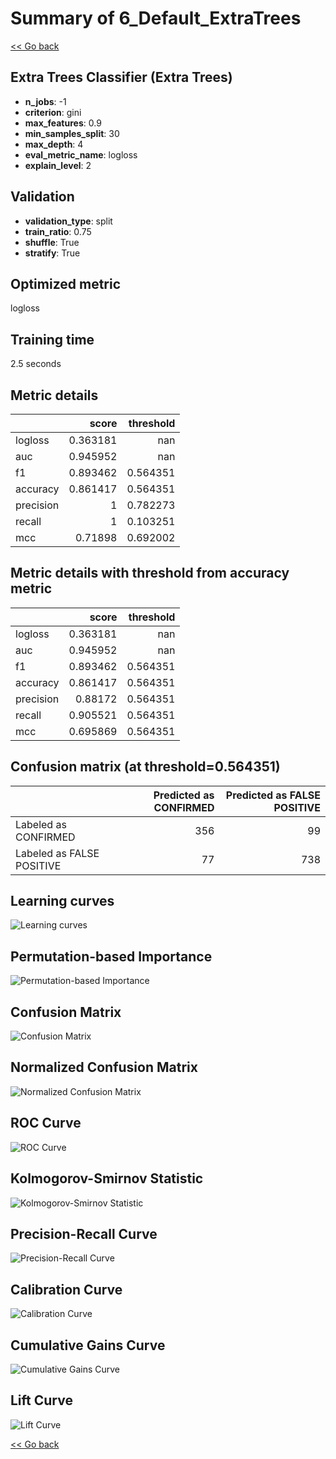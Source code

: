 # Summary of 6_Default_ExtraTrees

[<< Go back](../README.md)


## Extra Trees Classifier (Extra Trees)
- **n_jobs**: -1
- **criterion**: gini
- **max_features**: 0.9
- **min_samples_split**: 30
- **max_depth**: 4
- **eval_metric_name**: logloss
- **explain_level**: 2

## Validation
 - **validation_type**: split
 - **train_ratio**: 0.75
 - **shuffle**: True
 - **stratify**: True

## Optimized metric
logloss

## Training time

2.5 seconds

## Metric details
|           |    score |   threshold |
|:----------|---------:|------------:|
| logloss   | 0.363181 |  nan        |
| auc       | 0.945952 |  nan        |
| f1        | 0.893462 |    0.564351 |
| accuracy  | 0.861417 |    0.564351 |
| precision | 1        |    0.782273 |
| recall    | 1        |    0.103251 |
| mcc       | 0.71898  |    0.692002 |


## Metric details with threshold from accuracy metric
|           |    score |   threshold |
|:----------|---------:|------------:|
| logloss   | 0.363181 |  nan        |
| auc       | 0.945952 |  nan        |
| f1        | 0.893462 |    0.564351 |
| accuracy  | 0.861417 |    0.564351 |
| precision | 0.88172  |    0.564351 |
| recall    | 0.905521 |    0.564351 |
| mcc       | 0.695869 |    0.564351 |


## Confusion matrix (at threshold=0.564351)
|                           |   Predicted as CONFIRMED |   Predicted as FALSE POSITIVE |
|:--------------------------|-------------------------:|------------------------------:|
| Labeled as CONFIRMED      |                      356 |                            99 |
| Labeled as FALSE POSITIVE |                       77 |                           738 |

## Learning curves
![Learning curves](learning_curves.png)

## Permutation-based Importance
![Permutation-based Importance](permutation_importance.png)
## Confusion Matrix

![Confusion Matrix](confusion_matrix.png)


## Normalized Confusion Matrix

![Normalized Confusion Matrix](confusion_matrix_normalized.png)


## ROC Curve

![ROC Curve](roc_curve.png)


## Kolmogorov-Smirnov Statistic

![Kolmogorov-Smirnov Statistic](ks_statistic.png)


## Precision-Recall Curve

![Precision-Recall Curve](precision_recall_curve.png)


## Calibration Curve

![Calibration Curve](calibration_curve_curve.png)


## Cumulative Gains Curve

![Cumulative Gains Curve](cumulative_gains_curve.png)


## Lift Curve

![Lift Curve](lift_curve.png)



[<< Go back](../README.md)
